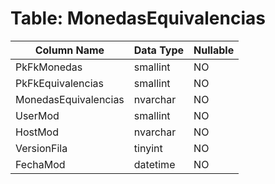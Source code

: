 # Table: MonedasEquivalencias

| Column Name | Data Type | Nullable |
|-------------|-----------|----------|
| PkFkMonedas | smallint | NO |
| PkFkEquivalencias | smallint | NO |
| MonedasEquivalencias | nvarchar | NO |
| UserMod | smallint | NO |
| HostMod | nvarchar | NO |
| VersionFila | tinyint | NO |
| FechaMod | datetime | NO |
